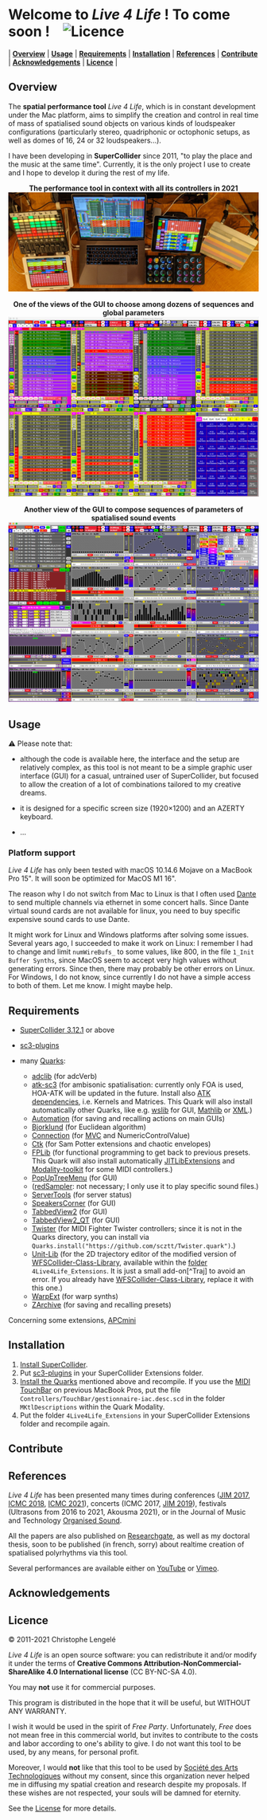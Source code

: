 # Welcome to *Live 4 Life* ! To come soon ! &nbsp;&nbsp; ![Licence](https://licensebuttons.net/l/by-nc-sa/3.0/88x31.png)


| [**Overview**](#overview) | [**Usage**](#usage) | [**Requirements**](#requirements) | [**Installation**](#installation) | [**References**](#references) | [**Contribute**](#contribute) | [**Acknowledgements**](#acknowledgements) | [**Licence**](#licence) |


## Overview

The **spatial performance tool** *Live 4 Life*, which is in constant development under the Mac platform, aims to simplify the creation and control in real time of mass of spatialised sound objects on various kinds of loudspeaker configurations (particularly stereo, quadriphonic or octophonic setups, as well as domes of 16, 24 or 32 loudspeakers...). 

I have been developing in **SuperCollider** since 2011, "to play the place and the music at the same time". Currently, it is the only project I use to create and I hope to develop it during the rest of my life.


<p align="center">
<b>The performance tool in context with all its controllers in 2021</b>
<!--<a href="#> <b>The performance tool in context with all its controllers</b> </a> <br> -->
<img src="Images/Controllers2021bis.jpg" />
</p>

<p align="center">
<b>One of the views of the GUI to choose among dozens of sequences and global parameters</b>
<img src="Images/ViewGlobal.jpg" />
</p>

<p align="center">
<b>Another view of the GUI to compose sequences of parameters of spatialised sound events</b>
<img src="Images/ViewSeq.jpg" />
</p>

<!--
<p align="center">
  <b>Some Links:</b><br>
  <a href="#">Link 1</a> |
  <a href="#">Link 2</a> |
  <a href="#">Link 3</a>
  <br><br>
  <img src="http://s.4cdn.org/image/title/105.gif">
</p>
-->


## Usage

:warning: Please note that:

* although the code is available here, the interface and the setup are relatively complex, as this tool is not meant to be a simple graphic user interface (GUI) for a casual, untrained user of SuperCollider, but focused to allow the creation of a lot of combinations tailored to my creative dreams.

* it is designed for a specific screen size (1920×1200) and an AZERTY keyboard.

* ...


### Platform support

*Live 4 Life* has only been tested with macOS 10.14.6 Mojave on a MacBook Pro 15". 
It will soon be optimized for MacOS M1 16".

The reason why I do not switch from Mac to Linux is that I often used [Dante](https://www.audinate.com/products) to send multiple channels via ethernet in some concert halls. Since Dante virtual sound cards are not available for linux, you need to buy specific expensive sound cards to use Dante.

It might work for Linux and Windows platforms after solving some issues. 
Several years ago, I succeeded to make it work on Linux: I remember I had to change and limit `numWireBufs_` to some values, like 800, in the file `1_Init Buffer Synths`, since MacOS seem to accept very high values without generating errors. Since then, there may probably be other errors on Linux.
For Windows, I do not know, since currently I do not have a simple access to both of them.
Let me know. I might maybe help.


## Requirements

* [SuperCollider 3.12.1](https://supercollider.github.io/download) or above

* [sc3-plugins](https://supercollider.github.io/sc3-plugins/)

* many [Quarks](https://github.com/supercollider-quarks):
  - [adclib](https://github.com/supercollider-quarks/adclib) (for adcVerb)
  - [atk-sc3](https://github.com/ambisonictoolkit/atk-sc3) (for ambisonic spatialisation: currently only FOA is used, HOA-ATK will be updated in the future. Install also [ATK dependencies](https://github.com/ambisonictoolkit/atk-sc3/blob/master/README.md#kernels-matrices--soundfiles), i.e. Kernels and Matrices. This Quark will also install automatically other Quarks, like e.g. [wslib](https://github.com/supercollider-quarks/wslib) for GUI, [Mathlib](https://github.com/supercollider-quarks/MathLib) or [XML](https://github.com/supercollider-quarks/XML).)
  - [Automation](https://github.com/neeels/Automation) (for saving and recalling actions on main GUIs)
  - [Bjorklund](https://github.com/redFrik/Bjorklund) (for Euclidean algorithm)
  - [Connection](https://github.com/scztt/Connection.quark) (for [MVC](https://en.wikipedia.org/wiki/Model–view–controller) and NumericControlValue)
  - [Ctk](https://github.com/supercollider-quarks/Ctk) (for Sam Potter extensions and chaotic envelopes)
  - [FPLib](https://github.com/miguel-negrao/FPLib) (for functional programming to get back to previous presets. This Quark will also install automatically [JITLibExtensions](https://github.com/supercollider-quarks/JITLibExtensions) and [Modality-toolkit](https://github.com/ModalityTeam/Modality-toolkit) for some MIDI controllers.)
  - [PopUpTreeMenu](https://github.com/redFrik/PopUpTreeMenu) (for GUI)
  - ([redSampler](https://github.com/redFrik/redSampler): not necessary; I only use it to play specific sound files.)
  - [ServerTools](https://github.com/supercollider-quarks/ServerTools) (for server status)
  - [SpeakersCorner](https://github.com/supercollider-quarks/SpeakersCorner) (for GUI)
  - [TabbedView2](https://github.com/jmuxfeldt/TabbedView2) (for GUI)
  - [TabbedView2_QT](https://github.com/jmuxfeldt/TabbedView2_QT) (for GUI)
  - [Twister](https://github.com/scztt/Twister.quark) (for MIDI Fighter Twister controllers; since it is not in the Quarks directory, you can install via `Quarks.install("https://github.com/scztt/Twister.quark")`.)
  - [Unit-Lib](https://github.com/GameOfLife/Unit-Lib) (for the 2D trajectory editor of the modified version of [WFSCollider-Class-Library](https://github.com/GameOfLife/WFSCollider-Class-Library), available within the [folder](/4Live4Life_Extensions) `4Live4Life_Extensions`. It is just a small add-on[^Traj] to avoid an error. If you already have [WFSCollider-Class-Library](https://github.com/GameOfLife/WFSCollider-Class-Library), replace it with this one.)
  - [WarpExt](https://github.com/supercollider-quarks/WarpExt) (for warp synths)
  - [ZArchive](https://github.com/crucialfelix/ZArchive) (for saving and recalling presets)

Concerning some extensions, [APCmini](https://github.com/andresperezlopez/APCmini)

## Installation

1. [Install SuperCollider](https://supercollider.github.io/download). 
2. Put [sc3-plugins](https://supercollider.github.io/sc3-plugins#insrallation) in your SuperCollider Extensions folder.
3. [Install the Quarks](https://github.com/supercollider-quarks/quarks#installing-a-quark) mentioned above and recompile. If you use the [MIDI TouchBar](https://urbanlienert.com/miditouchbar) on previous MacBook Pros, put the file `Controllers/TouchBar/gestionnaire-iac.desc.scd` in the folder `MKtlDescriptions` within the Quark Modality.
4. Put the folder `4Live4Life_Extensions` in your SuperCollider Extensions folder and recompile again.


## Contribute


## References

*Live 4 Life* has been presented many times during conferences ([JIM 2017](https://jim2017.sciencesconf.org/data/Lengele2017aa.pdf), [ICMC 2018](https://quod.lib.umich.edu/cgi/p/pod/dod-idx/live-4-life-a-spatial-performance-tool-focused-on-rhythm.pdf?c=icmc;idno=bbp2372.2018.057;format=pdf), [ICMC 2021](https://www.researchgate.net/publication/354526907_The_story_and_the_insides_of_a_spatial_performance_tool_Live_4_Life)), concerts (ICMC 2017, [JIM 2019](https://www.youtube.com/watch?v=NfWXF6copEs)), festivals (Ultrasons from 2016 to 2021, Akousma 2021), or in the  Journal of Music and Technology [Organised Sound](https://doi.org/10.1017/S135577182100008X).

All the papers are also published on [Researchgate](https://www.researchgate.net/profile/Christophe-Lengele), as well as my doctoral thesis, soon to be published (in french, sorry) about realtime creation of spatialised polyrhythms via this tool.

Several performances are available either on [YouTube](https://www.youtube.com/channel/UCOv5kb3IQBmgyOQPu5DOZ4g) or [Vimeo](https://vimeo.com/christophexon).


## Acknowledgements


## Licence

© 2011-2021 Christophe Lengelé

*Live 4 Life* is an open source software: you can redistribute it and/or modify it under the terms of **Creative Commons Attribution-NonCommercial-ShareAlike 4.0 International license** (CC BY-NC-SA 4.0). 

You may **not** use it for commercial purposes.

This program is distributed in the hope that it will be useful, but WITHOUT ANY WARRANTY. 

I wish it would be used in the spirit of *Free Party*. Unfortunately, *Free* does not mean free in this commercial world, but invites to contribute to the costs and labor according to one's ability to give. I do not want this tool to be used, by any means, for personal profit.

Moreover, I would **not** like that this tool to be used by [Société des Arts Technologiques](https://sat.qc.ca) without my consent, since this organization never helped me in diffusing my spatial creation and research despite my proposals. If these wishes are not respected, your souls will be damned for eternity.

See the [License](/LICENCE.md) for more details.
